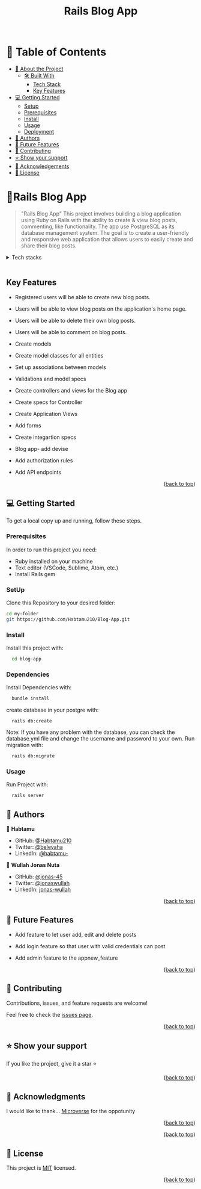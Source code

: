 <a name="readme-top"></a>


<div align="center">
  <h1>Rails Blog App</h1>
  <br/>

</div>


# 📗 Table of Contents

- [📖 About the Project](#about-project)
  - [🛠 Built With](#built-with)
    - [Tech Stack](#tech-stack)
    - [Key Features](#key-features)
- [💻 Getting Started](#getting-started)
  - [Setup](#setup)
  - [Prerequisites](#prerequisites)
  - [Install](#install)
  - [Usage](#usage)
   - [Deployment](#triangular_flag_on_post-deployment)
- [👥 Authors](#authors)
- [🔭 Future Features](#future-features)
- [🤝 Contributing](#contributing)
- [⭐️ Show your support](#support)
- [🙏 Acknowledgements](#acknowledgements)
- [📝 License](#license)


# 📖<a name="about-project">Rails Blog App</a>

> "Rails Blog App" This project involves building a blog application using Ruby on Rails with the ability to create & view blog posts, commenting, like functionality. The app use PostgreSQL as its database management system. The goal is to create a user-friendly and responsive web application that allows users to easily create and share their blog posts.
<details>
  <summary>Tech stacks</summary>
  <ul>
    <li><a href="https://rubyonrails.org/">Ruby on Rails</a></li>
    <li><a href="https://www.postgresql.org/">PostgreSQL</a></li>
    
  </ul>
</details>
<br>


## Key Features <a name="key-features"></a>

-  Registered users will be able to create new blog posts.

-  Users will be able to view blog posts on the application's home page.

-  Users will be able to delete their own blog posts.

-  Users will be able to comment on blog posts.

-  Create models

-  Create model classes for all entities

-  Set up associations between models

-  Validations and model specs

-  Create controllers and views for the Blog app

-  Create specs for Controller

-  Create Application Views 

- Add forms

- Create integartion specs

- Blog app- add devise

- Add authorization rules

- Add API endpoints


<p align="right">(<a href="#readme-top">back to top</a>)</p>


## 💻 Getting Started <a name="getting-started"></a>

To get a local copy up and running, follow these steps.

### Prerequisites
In order to run this project you need:

- Ruby installed on your machine
- Text editor (VSCode, Sublime, Atom, etc.)
- Install Rails gem

### SetUp

Clone this Repository to your desired folder:

``` sh
cd my-folder
git https://github.com/Habtamu210/Blog-App.git
```
### Install 
Install this project with:
 
``` sh
  cd blog-app
```
### Dependencies
Install Dependencies with:
``` sh
  bundle install
  ```

  create database in your postgre with:
  ```
    rails db:create
  ```
Note: If you have any problem with the database, you can check the database.yml file and change the username and password to your own. Run migration with:

``` sh
  rails db:migrate
  ```
### Usage
Run Project with:
``` sh
  rails server
```

## 👥 Authors <a name="authors"></a>

👤 **Habtamu**

- GitHub: [@Habtamu210](https://github.com/Habtamu210)
- Twitter: [@beleyaha](https://twitter.com/beleyaha)
- LinkedIn: [@habtamu-](https://www.linkedin.com/in/habtamu-birru/)


👤 **Wullah Jonas Nuta**

- GitHub: [@jonas-45](https://github.com/jonas-45)
- Twitter: [@jonaswullah](https://twitter.com/jonaswullah)
- LinkedIn: [jonas-wullah](https://linkedin.com/in/jonas-wullah)

<p align="right">(<a href="#readme-top">back to top</a>)</p>

<!-- FUTURE FEATURES -->

## 🔭 Future Features <a name="future-features"></a>

 - Add feature to let user add, edit and delete posts
 
 - Add login feature so that user with valid credentials can post
 
 - Add admin feature to the appnew_feature

<p align="right">(<a href="#readme-top">back to top</a>)</p>


## 🤝 Contributing <a name="contributing"></a>

Contributions, issues, and feature requests are welcome!

Feel free to check the [issues page](../../issues/).

<p align="right">(<a href="#readme-top">back to top</a>)</p>

<!-- SUPPORT -->

## ⭐️ Show your support <a name="support"></a>


If you like the project, give it a star ⭐️ 

<p align="right">(<a href="#readme-top">back to top</a>)</p>

## 🙏 Acknowledgments <a name="acknowledgements"></a>

I would like to thank...
[Microverse](https://www.microverse.org/) for the oppotunity

<p align="right">(<a href="#readme-top">back to top</a>)</p>

<p align="right">(<a href="#readme-top">back to top</a>)</p>


## 📝 License <a name="license"></a>

This project is [MIT](./LICENSE) licensed.

<p align="right">(<a href="#readme-top">back to top</a>)</p>
